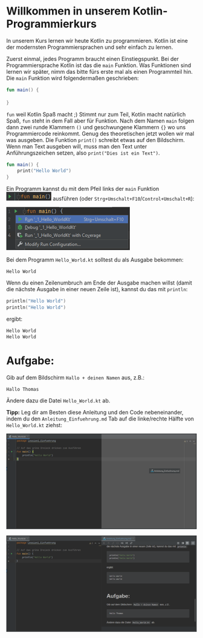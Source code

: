 # Willkommen in unserem Kotlin-Programmierkurs

In unserem Kurs lernen wir heute Kotlin zu programmieren.
Kotlin ist eine der modernsten Programmiersprachen und sehr einfach zu lernen.

Zuerst einmal, jedes Programm braucht einen Einstiegspunkt.
Bei der Programmiersprache Kotlin ist das die `main` Funktion.
Was Funktionen sind lernen wir später, nimm das bitte fürs erste mal als einen Programmteil hin.
Die `main` Funktion wird folgendermaßen geschrieben:

```kotlin
fun main() {
    
}
```

`fun` weil Kotlin Spaß macht ;)
Stimmt nur zum Teil, Kotlin macht natürlich Spaß, `fun` steht in dem Fall aber für Funktion.
Nach dem Namen `main` folgen dann zwei runde Klammern `()` und geschwungene Klammern `{}` wo uns Programmiercode reinkommt.
Genug des theoretischen jetzt wollen wir mal was ausgeben.
Die Funktion `print()` schreibt etwas auf den Bildschirm.
Wenn man Text ausgeben will, muss man den Text unter Anführungszeichen setzen, also `print("Dies ist ein Text")`.

```kotlin
fun main() {
    print("Hello World")
}
```

Ein Programm kannst du mit dem Pfeil links der `main` Funktion ![](../../../../images/RunIcon.png) ausführen (oder `Strg+Umschalt+F10`/`Control+Umschalt+R`):

![](../../../../images/RunWindow.png)

Bei dem Programm `Hello_World.kt` solltest du als Ausgabe bekommen:

```
Hello World
```

Wenn du einen Zeilenumbruch am Ende der Ausgabe machen willst (damit die nächste Ausgabe in einer neuen Zeile ist), kannst du das mit `println`:

```kotlin
println("Hello World")
println("Hello World")
```

ergibt:

```
Hello World
Hello World
```

# Aufgabe:

Gib auf dem Bildschirm `Hallo + deinen Namen` aus, z.B.:

```
Hallo Thomas
```

Ändere dazu die Datei `Hello_World.kt` ab.

**Tipp:**
Leg dir am Besten diese Anleitung und den Code nebeneinander, indem du den `Anleitung_Einfuehrung.md` Tab auf die linke/rechte Hälfte von `Hello_World.kt` ziehst:

![](../../../../images/SplitscreenZiehen.png)

![](../../../../images/Splitscreen.png)
